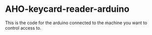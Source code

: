 # AHO-keycard-reader-arduino
This is the code for the arduino connected to the machine you want to control access to. 
